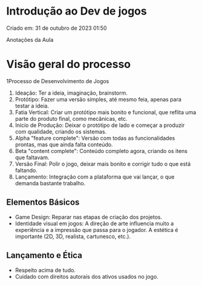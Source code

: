 # Introdução ao Dev de jogos

Criado em: 31 de outubro de 2023 01:50

Anotações da Aula 

# **Visão geral do processo**

1Processo de Desenvolvimento de Jogos

1. Ideação: Ter a ideia, imaginação, brainstorm.
2. Protótipo: Fazer uma versão simples, até mesmo feia, apenas para testar a ideia.
3. Fatia Vertical: Criar um protótipo mais bonito e funcional, que reflita uma parte do produto final, como mecânicas, etc.
4. Início de Produção: Deixar o protótipo de lado e começar a produzir com qualidade, criando os sistemas.
5. Alpha "feature complete": Versão com todas as funcionalidades prontas, mas que ainda falta conteúdo.
6. Beta "content complete": Conteúdo completo agora, criando os itens que faltavam.
7. Versão Final: Polir o jogo, deixar mais bonito e corrigir tudo o que está faltando.
8. Lançamento: Integração com a plataforma que vai lançar, o que demanda bastante trabalho.

## Elementos Básicos

- Game Design: Reparar nas etapas de criação dos projetos.
- Identidade visual em jogos: A direção de arte influencia muito a experiência e a impressão que passa para o jogador. A estética é importante (2D, 3D, realista, cartunesco, etc.).

## Lançamento e Ética

- Respeito acima de tudo.
- Cuidado com direitos autorais dos ativos usados no jogo.